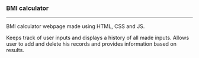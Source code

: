 ### BMI calculator
---


BMI calculator webpage made using HTML, CSS and JS.

Keeps track of user inputs and displays a history of all made inputs.
Allows user to add and delete his records and provides information based on results.
